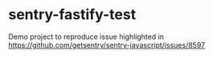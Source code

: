 # sentry-fastify-test

Demo project to reproduce issue highlighted in https://github.com/getsentry/sentry-javascript/issues/8597
